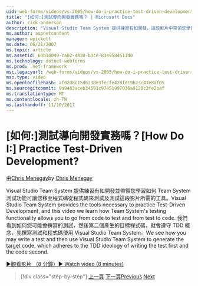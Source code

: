 ```yaml
---
uid: web-forms/videos/vs-2005/how-do-i-practice-test-driven-development
title: "[如何:]測試導向開發實務嗎？ | Microsoft Docs"
author: rick-anderson
description: "Visual Studio Team System 提供練習有如開發，這段影片中帶領您學習如何 Team System 測試功能所需的工具..."
ms.author: aspnetcontent
manager: wpickett
ms.date: 06/21/2007
ms.topic: article
ms.assetid: 60b10049-ca02-4830-b3ce-83e9584511d0
ms.technology: dotnet-webforms
ms.prod: .net-framework
msc.legacyurl: /web-forms/videos/vs-2005/how-do-i-practice-test-driven-development
msc.type: video
ms.openlocfilehash: af02d8c15d6230e3fecfe428fd19b23c47e8af05
ms.sourcegitcommit: 9a9483aceb34591c97451997036a9120c3fe2baf
ms.translationtype: MT
ms.contentlocale: zh-TW
ms.lasthandoff: 11/10/2017
---
```

<a name="how-do-i-practice-test-driven-development"></a><span data-ttu-id="8abd5-104">[如何:]測試導向開發實務嗎？</span><span class="sxs-lookup"><span data-stu-id="8abd5-104">[How Do I:] Practice Test-Driven Development?</span></span>
====================
<span data-ttu-id="8abd5-105">由[Chris Menegay](https://twitter.com/CMenegay)</span><span class="sxs-lookup"><span data-stu-id="8abd5-105">by [Chris Menegay](https://twitter.com/CMenegay)</span></span>

<span data-ttu-id="8abd5-106">Visual Studio Team System 提供練習有如開發並帶領您學習如何 Team System 測試功能可讓您移至程式碼從程式碼來測試及測試這段影片所需的工具。</span><span class="sxs-lookup"><span data-stu-id="8abd5-106">Visual Studio Team System provides the tools necessary to practice Test-Driven Development, and this video we learn how Team System's testing functionality allows you to go from code to test and from test to code.</span></span> <span data-ttu-id="8abd5-107">我們看到如何您可能會撰寫的測試，然後第二個產生的目標程式碼，就會遵守 TDD 概念，先撰寫測試和程式碼使用 Visual Studio Team System。</span><span class="sxs-lookup"><span data-stu-id="8abd5-107">We see how you may write a test and then use Visual Studio Team System to generate the target code, which adheres to the TDD ideology of writing the test first and the code second.</span></span>

[<span data-ttu-id="8abd5-108">&#9654;觀看影片 （8 分鐘）</span><span class="sxs-lookup"><span data-stu-id="8abd5-108">&#9654; Watch video (8 minutes)</span></span>](https://channel9.msdn.com/Blogs/ASP-NET-Site-Videos/how-do-i-practice-test-driven-development)

>[!div class="step-by-step"]
<span data-ttu-id="8abd5-109">[上一頁](how-do-i-write-code-more-quickly-with-unit-tests.md)
[下一頁](how-do-i-load-test-a-web-application.md)</span><span class="sxs-lookup"><span data-stu-id="8abd5-109">[Previous](how-do-i-write-code-more-quickly-with-unit-tests.md)
[Next](how-do-i-load-test-a-web-application.md)</span></span>
